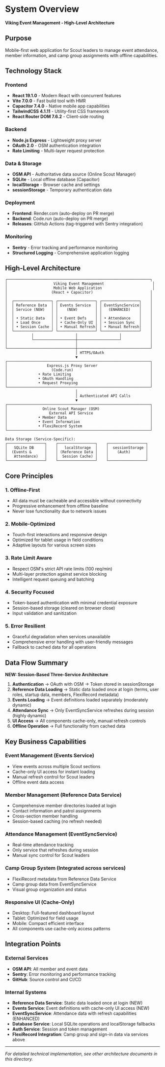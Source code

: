 # System Overview
**Viking Event Management - High-Level Architecture**

## Purpose
Mobile-first web application for Scout leaders to manage event attendance, member information, and camp group assignments with offline capabilities.

## Technology Stack

### Frontend
- **React 19.1.0** - Modern React with concurrent features
- **Vite 7.0.0** - Fast build tool with HMR
- **Capacitor 7.4.0** - Native mobile app capabilities  
- **TailwindCSS 4.1.11** - Utility-first CSS framework
- **React Router DOM 7.6.2** - Client-side routing

### Backend  
- **Node.js Express** - Lightweight proxy server
- **OAuth 2.0** - OSM authentication integration
- **Rate Limiting** - Multi-layer request protection

### Data & Storage
- **OSM API** - Authoritative data source (Online Scout Manager)
- **SQLite** - Local offline database (Capacitor)
- **localStorage** - Browser cache and settings
- **sessionStorage** - Temporary authentication data

### Deployment
- **Frontend**: Render.com (auto-deploy on PR merge)
- **Backend**: Code.run (auto-deploy on PR merge)
- **Releases**: GitHub Actions (tag-triggered with Sentry integration)

### Monitoring
- **Sentry** - Error tracking and performance monitoring
- **Structured Logging** - Comprehensive application logging

## High-Level Architecture

```
┌─────────────────────────────────────────────────────────────────┐
│                     Viking Event Management                      │
│                     Mobile Web Application                       │
│                    (React + Capacitor)                          │
│                                                                 │
│  ┌─────────────────┐ ┌─────────────────┐ ┌─────────────────┐    │
│  │ Reference Data  │ │ Events Service  │ │ EventSyncService│    │
│  │ Service (NEW)   │ │    (NEW)        │ │   (ENHANCED)    │    │
│  │                 │ │                 │ │                 │    │
│  │ • Static Data   │ │ • Event Defs    │ │ • Attendance    │    │
│  │ • Load Once     │ │ • Cache-Only UI │ │ • Session Sync  │    │
│  │ • Session Cache │ │ • Manual Refresh│ │ • Manual Refresh│    │
│  └─────────────────┘ └─────────────────┘ └─────────────────┘    │
│           │                   │                   │             │
│           └───────────────────┼───────────────────┘             │
│                               │                                 │
└───────────────────────────────┼─────────────────────────────────┘
                                │ HTTPS/OAuth
                                ▼
┌─────────────────────────────────────────────────────────────────┐
│                  Express.js Proxy Server                        │
│                    (Code.run)                                   │
│              • Rate Limiting                                    │
│              • OAuth Handling                                   │
│              • Request Proxying                                 │
└─────────────────────────────────────────────────────────────────┘
                                │
                                │ Authenticated API Calls
                                ▼
┌─────────────────────────────────────────────────────────────────┐
│                Online Scout Manager (OSM)                       │
│                   External API Service                          │
│              • Member Data                                      │
│              • Event Information                                │
│              • FlexiRecord System                               │
└─────────────────────────────────────────────────────────────────┘

Data Storage (Service-Specific):
┌─────────────────┐    ┌─────────────────┐    ┌─────────────────┐
│   SQLite DB     │    │   localStorage  │    │  sessionStorage │
│  (Events &      │    │ (Reference Data │    │    (Auth)       │
│   Attendance)   │    │  Session Cache) │    │                 │
└─────────────────┘    └─────────────────┘    └─────────────────┘
```

## Core Principles

### 1. Offline-First
- All data must be cacheable and accessible without connectivity
- Progressive enhancement from offline baseline
- Never lose functionality due to network issues

### 2. Mobile-Optimized
- Touch-first interactions and responsive design
- Optimized for tablet usage in field conditions
- Adaptive layouts for various screen sizes

### 3. Rate Limit Aware
- Respect OSM's strict API rate limits (100 req/min)
- Multi-layer protection against service blocking
- Intelligent request queuing and batching

### 4. Security Focused
- Token-based authentication with minimal credential exposure
- Session-based storage (cleared on browser close)
- Input validation and sanitization

### 5. Error Resilient
- Graceful degradation when services unavailable
- Comprehensive error handling with user-friendly messages
- Fallback to cached data for all operations

## Data Flow Summary

**NEW: Session-Based Three-Service Architecture**

1. **Authentication** → OAuth with OSM → Token stored in sessionStorage
2. **Reference Data Loading** → Static data loaded once at login (terms, user roles, startup data, members, FlexiRecord metadata)
3. **Events Loading** → Event definitions loaded separately (moderately dynamic)
4. **Attendance Sync** → Only EventSyncService refreshes during session (highly dynamic)
5. **UI Access** → All components cache-only, manual refresh controls
6. **Offline Operation** → Full functionality from cached data

## Key Business Capabilities

### Event Management (Events Service)
- View events across multiple Scout sections
- Cache-only UI access for instant loading
- Manual refresh control for Scout leaders
- Offline event data access

### Member Management (Reference Data Service)
- Comprehensive member directories loaded at login
- Contact information and patrol assignments
- Cross-section member handling
- Session-based caching (no refresh needed)

### Attendance Management (EventSyncService)
- Real-time attendance tracking
- Only service that refreshes during session
- Manual sync control for Scout leaders

### Camp Group System (Integrated across services)
- FlexiRecord metadata from Reference Data Service
- Camp group data from EventSyncService
- Visual group organization and status

### Responsive UI (Cache-Only)
- Desktop: Full-featured dashboard layout
- Tablet: Optimized for field usage
- Mobile: Compact efficient interface
- All components use cache-only access patterns

## Integration Points

### External Services
- **OSM API**: All member and event data
- **Sentry**: Error monitoring and performance tracking
- **GitHub**: Source control and CI/CD

### Internal Systems
- **Reference Data Service**: Static data loaded once at login (NEW)
- **Events Service**: Event definitions with cache-only UI access (NEW)
- **EventSyncService**: Attendance data with refresh capabilities (ENHANCED)
- **Database Service**: Local SQLite operations and localStorage fallbacks
- **Auth Service**: Session and token management
- **FlexiRecord Integration**: Camp group and sign-in data via services above

---

*For detailed technical implementation, see other architecture documents in this directory.*